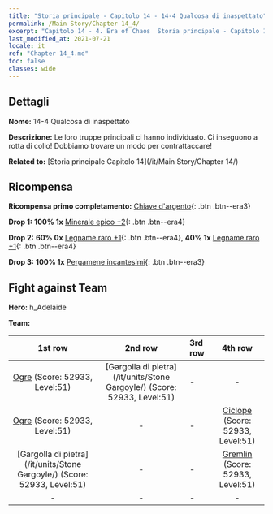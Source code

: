 ```yaml
---
title: "Storia principale - Capitolo 14 - 14-4 Qualcosa di inaspettato"
permalink: /Main Story/Chapter 14_4/
excerpt: "Capitolo 14 - 4. Era of Chaos  Storia principale - Capitolo 14_4. 14-4 Qualcosa di inaspettato"
last_modified_at: 2021-07-21
locale: it
ref: "Chapter 14_4.md"
toc: false
classes: wide
---
```


## Dettagli

 **Nome:** 14-4 Qualcosa di inaspettato

 **Descrizione:** Le loro truppe principali ci hanno individuato. Ci inseguono a rotta di collo! Dobbiamo trovare un modo per contrattaccare!

 **Related to:** [Storia principale Capitolo 14](/it/Main Story/Chapter 14/)

## Ricompensa

 **Ricompensa primo completamento:** [Chiave d'argento](/ItemsIT/con_693/){: .btn .btn--era3}

 **Drop 1:** **100% 1x** [Minerale epico +2](/ItemsIT/mat_47/){: .btn .btn--era4}

 **Drop 2:** **60% 0x** [Legname raro +1](/ItemsIT/mat_41/){: .btn .btn--era4}, **40% 1x** [Legname raro +1](/ItemsIT/mat_41/){: .btn .btn--era4}

 **Drop 3:** **100% 1x** [Pergamene incantesimi](/ItemsIT/con_694/){: .btn .btn--era3}


## Fight against Team
 **Hero:** h_Adelaide

 **Team:**


  | 1st row | 2nd row | 3rd row | 4th row |
  |:----:|:----:|:----|:----:|
  | [Ogre](/it/units/Ogre/) (Score: 52933, Level:51)  | [Gargolla di pietra](/it/units/Stone Gargoyle/) (Score: 52933, Level:51)  | - | - |
  | [Ogre](/it/units/Ogre/) (Score: 52933, Level:51)  | - | - | [Ciclope](/it/units/Cyclops/) (Score: 52933, Level:51)  |
  | [Gargolla di pietra](/it/units/Stone Gargoyle/) (Score: 52933, Level:51)  | - | - | [Gremlin](/it/units/Gremlin/) (Score: 52933, Level:51)  |
  | - | - | - | - |


